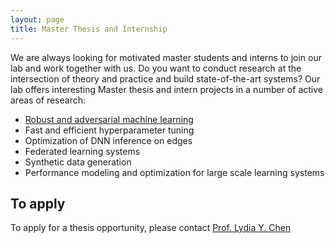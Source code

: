 ```yaml
---
layout: page
title: Master Thesis and Internship
---
```

We are always looking for motivated master students and interns to join our lab and work together with us.
Do you want to conduct research at the intersection of theory and practice and build state-of-the-art systems? Our lab offers interesting Master thesis and intern projects in a number of active areas of research:
- [Robust and adversarial machine learning](#code)
- Fast and efficient hyperparameter tuning 
- Optimization of DNN inference on edges
- Federated learning systems
- Synthetic data generation
- Performance modeling and optimization for large scale learning systems


## To apply

To apply for a thesis opportunity, please contact [Prof. Lydia Y. Chen](mailto:lydiaychen@ieee.org)


